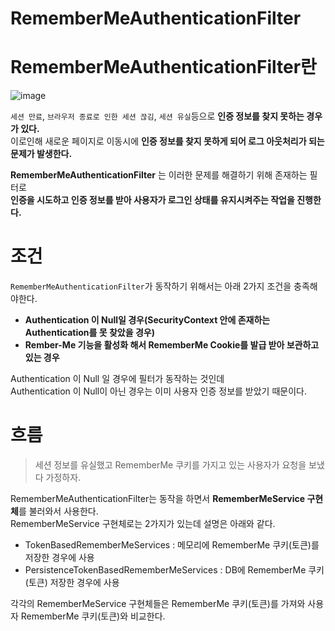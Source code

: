 RememberMeAuthenticationFilter
===============================
# RememberMeAuthenticationFilter란      
![image](https://user-images.githubusercontent.com/50267433/129193728-69784562-30b9-4ddf-baec-4378fae8b473.png)   

`세션 만료`, `브라우저 종료로 인한 세션 끊김`, `세션 유실`등으로 **인증 정보를 찾지 못하는 경우가 있다.**      
이로인해 새로운 페이지로 이동시에 **인증 정보를 찾지 못하게 되어 로그 아웃처리가 되는 문제가 발생한다.**       
  
**RememberMeAuthenticationFilter** 는 이러한 문제를 해결하기 위해 존재하는 필터로         
**인증을 시도하고 인증 정보를 받아 사용자가 로그인 상태를 유지시켜주는 작업을 진행한다.**                 

# 조건 
`RememberMeAuthenticationFilter`가 동작하기 위해서는 아래 2가지 조건을 충족해야한다.   
  
* **Authentication 이 Null일 경우(SecurityContext 안에 존재하는 Authentication를 못 찾았을 경우)**           
* **Rember-Me 기능을 활성화 해서 RememberMe Cookie를 발급 받아 보관하고 있는 경우**       
   
Authentication 이 Null 일 경우에 필터가 동작하는 것인데       
Authentication 이 Null이 아닌 경우는 이미 사용자 인증 정보를 받았기 때문이다.        

# 흐름
> 세션 정보를 유실했고 RememberMe 쿠키를 가지고 있는 사용자가 요청을 보냈다 가정하자.  

RememberMeAuthenticationFilter는 동작을 하면서 **RememberMeService 구현체**를 불러와서 사용한다.   
RememberMeService 구현체로는 2가지가 있는데 설명은 아래와 같다.  

* TokenBasedRememberMeServices : 메모리에 RememberMe 쿠키(토큰)를 저장한 경우에 사용     
* PersistenceTokenBasedRememberMeServices : DB에 RememberMe 쿠키(토큰) 저장한 경우에 사용     

각각의 RememberMeService 구현체들은 RememberMe 쿠키(토큰)를 가져와 사용자 RememberMe 쿠키(토큰)와 비교한다.   








